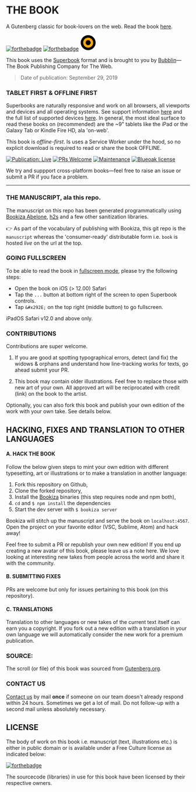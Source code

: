 # THE BOOK

A Gutenberg classic for book-lovers on the web. Read the book <a href="https://bubblin.io/book/jean-christophe-ix-by-romain-rolland" class="cover">here</a>.


[![forthebadge](https://forthebadge.com/images/badges/built-by-hipsters.svg)](https://bubblin.io/about)
<a href="https://bubblin.io/book/jean-christophe-ix-by-romain-rolland" class="cover"><img src="https://camo.githubusercontent.com/6d0507b14426923c8c4afad849afd1c8391597d7/68747470733a2f2f666f7274686562616467652e636f6d2f696d616765732f6261646765732f636865636b2d69742d6f75742e737667" alt="forthebadge" data-canonical-src="https://forthebadge.com/images/badges/check-it-out.svg" style="max-width:100%;"></a>
[<img src="https://raw.githubusercontent.com/marvindanig/assets/master/bubblin.png" width="44px" title="Bubblin Superbooks">](https://bubblin.io)


This book uses the [Superbook](https://bubblin.io/docs/format) format and is brought to you by [Bubblin](https://bubblin.io/about)&#x2014;The Book Publishing Company for The Web.


<blockquote><p>Date of publication: <date id="date">September 29, 2019</date></p></blockquote>

### TABLET FIRST &amp; OFFLINE FIRST

Superbooks are naturally responsive and work on all browsers, all viewports and devices and all operating systems. See support information [here](https://bubblin.io/support) and the full list of supported devices [here](https://bubblin.io/devices). In general, the most ideal surface to read these books on (recommended) are the \~9&quot; tablets like the iPad or the Galaxy Tab or Kindle Fire HD, ala &apos;on-web&apos;.

This book is _offline-first_. Is uses a Service Worker under the hood, so no explicit download is required to read or share the book OFFLINE.



<a href="https://bubblin.io/book/jean-christophe-ix-by-romain-rolland" class="cover"><img src="https://camo.githubusercontent.com/3d05c191fd879f30eee14672539100b9d74e23e5/68747470733a2f2f696d672e736869656c64732e696f2f62616467652f5375706572626f6f6b2d5075626c69736865642d627269676874677265656e2e737667" alt="Publication: Live" data-canonical-src="https://img.shields.io/badge/Superbook-Published-brightgreen.svg" style="max-width:100%;"></a>
[![PRs Welcome](https://img.shields.io/badge/PRs-welcome-brightgreen.svg?style=flat-square)](http://makeapullrequest.com)
[![Maintenance](https://img.shields.io/badge/Maintained%3F-yes-green.svg)](https://bubblin.io/cover/we-by-eugene-zamyatin#frontmatter)
[![Blueoak license](https://img.shields.io/badge/Blueoak-Council-blue.svg)](https://blueoakcouncil.org/license/1.0.0)


We try and suppport cross-platform books&#x2014;feel free to raise an issue or submit a PR if you face a problem.

---

### THE MANUSCRIPT, ala this repo.

The manuscript on this repo has been generated programmatically using [Bookiza Abelone](https://bookiza.io), [h2s](https://github.com/bookiza/h2s) and a few other sanitization libraries.


:point_right: As part of the vocabulary of publishing with Bookiza, this git repo is the `manuscript` whereas the &apos;consumer-ready&apos; distributable form i.e. `book` is hosted _live_ on the url at the top.


### GOING FULLSCREEN

To be able to read the book in [fullscreen mode](https://bubblin.io/blog/fullscreen-api-ipad), please try the following steps:

- Open the book on iOS (&gt; 12.00) Safari
- Tap the `...` button at bottom right of the screen to open Superbook controls.
- Tap `&#x292E;` on the top right (middle button) to go fullscreen.

iPadOS Safari v12.0 and above only.

### CONTRIBUTIONS

Contributions are super welcome.

1. If you are good at spotting typographical errors, detect (and fix) the widows &amp; orphans and understand how line-tracking works for texts, go ahead submit your PR.

2. This book may contain older illustrations. Feel free to replace those with new art of your own. All approved art will be reciprocated with credit (link) on the book to the artist.

Optionally, you can also fork this book and publish your own edition of the work with your own take. See details below.

## HACKING, FIXES AND TRANSLATION TO OTHER LANGUAGES


#### A. HACK THE BOOK

Follow the below given steps to mint your own edition with different typesetting, art or illustrations or to make a translation in another language:

1. Fork this repository on Github,
2. Clone the forked repository,
3. Install the [Bookiza](https://bookiza.io) binaries (this step requires node and npm both),
4. `cd` and `$ npm install` the dependencies
5. Start the dev server with `$ bookiza server`

Bookiza will stitch up the manuscript and serve the book on `localhost:4567`. Open the project on your favorite editor (VSC, Sublime, Atom) and hack away!

Feel free to submit a PR or republish your own new edition! If you end up creating a new avatar of this book, please leave us a note here. We love looking at interesting new takes from people across the world and share it with the community.


#### B. SUBMITTING FIXES

PRs are welcome but only for issues pertaining to this book (on this repository).

#### C. TRANSLATIONS

Translation to other languages or new takes of the current text itself can earn you a copyright. If you fork out a new edition with a translation in your own language we will automatically consider the new work for a premium publication.

### SOURCE:

The scroll (or file) of this book was sourced from [Gutenberg.org](http://gutenberg.org).


### CONTACT US

<a href="https://bubblin.io/blog/contact">Contact us</a> by mail **once** if someone on our team doesn&apos;t already respond within 24 hours. Sometimes we get a lot of mail. Do not follow-up with a second mail unless absolutely necessary.

## LICENSE

The body of work on this book i.e. manuscript (text, illustrations etc.) is either in public domain or is available under a Free Culture license as indicated below:

[![forthebadge](https://forthebadge.com/images/badges/cc-by.svg)](https://creativecommons.org/licenses/by/4.0/)

The sourcecode (libraries) in use for this book have been licensed by their respective owners.
